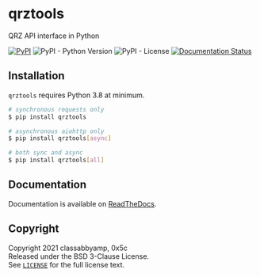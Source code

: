 # qrztools

QRZ API interface in Python

[![PyPI](https://img.shields.io/pypi/v/qrztools)](https://pypi.org/project/qrztools/) ![PyPI - Python Version](https://img.shields.io/pypi/pyversions/qrztools) ![PyPI - License](https://img.shields.io/pypi/l/qrztools) [![Documentation Status](https://readthedocs.org/projects/qrztools/badge/?version=latest)](https://qrztools.readthedocs.io/en/latest/?badge=latest)

## Installation

`qrztools` requires Python 3.8 at minimum.

```sh
# synchronous requests only
$ pip install qrztools

# asynchronous aiohttp only
$ pip install qrztools[async]

# both sync and async
$ pip install qrztools[all]
```

## Documentation

Documentation is available on [ReadTheDocs](https://qrztools.miaow.io/).

## Copyright

Copyright 2021 classabbyamp, 0x5c  
Released under the BSD 3-Clause License.  
See [`LICENSE`](LICENSE) for the full license text.

